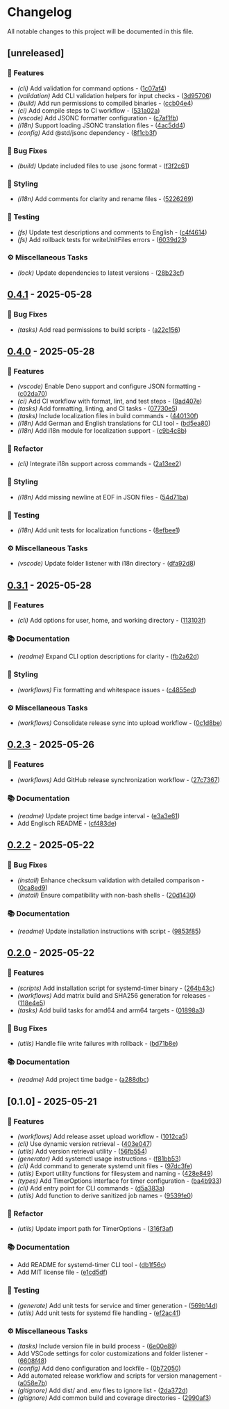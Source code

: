 # Changelog

All notable changes to this project will be documented in this file.

## [unreleased]

### 🚀 Features

- *(cli)* Add validation for command options - ([1c07af4](https://git.0xmax42.io/maxp/systemd-timer/commit/1c07af402b35ba4c2abf89ff5816e791994db536))
- *(validation)* Add CLI validation helpers for input checks - ([3d95706](https://git.0xmax42.io/maxp/systemd-timer/commit/3d95706d683cac8d279dfb718541a17c42fa5d71))
- *(build)* Add run permissions to compiled binaries - ([ccb04e4](https://git.0xmax42.io/maxp/systemd-timer/commit/ccb04e49820ff8238d7e7ad853aab5db06d5dc8a))
- *(ci)* Add compile steps to CI workflow - ([531a02a](https://git.0xmax42.io/maxp/systemd-timer/commit/531a02a6e11a769f2e05888d49ea2b4808d974e3))
- *(vscode)* Add JSONC formatter configuration - ([c7af1fb](https://git.0xmax42.io/maxp/systemd-timer/commit/c7af1fb6caa46c22b84229745067d05bf60b6f64))
- *(i18n)* Support loading JSONC translation files - ([4ac5dd4](https://git.0xmax42.io/maxp/systemd-timer/commit/4ac5dd4c88324f99cb6827283ad85bb9718abbeb))
- *(config)* Add @std/jsonc dependency - ([8f1cb3f](https://git.0xmax42.io/maxp/systemd-timer/commit/8f1cb3fad71ead365d93087963ddb6c7202a9b4f))

### 🐛 Bug Fixes

- *(build)* Update included files to use .jsonc format - ([f3f2c61](https://git.0xmax42.io/maxp/systemd-timer/commit/f3f2c61da0785dce4c6b8c7d8ef0ae9abf098172))

### 🎨 Styling

- *(i18n)* Add comments for clarity and rename files - ([5226269](https://git.0xmax42.io/maxp/systemd-timer/commit/5226269ec2a0b76dfa30ac8d614c3789ff3a837b))

### 🧪 Testing

- *(fs)* Update test descriptions and comments to English - ([c4f4614](https://git.0xmax42.io/maxp/systemd-timer/commit/c4f4614a2daee68f9b33b9676106214c65a1a427))
- *(fs)* Add rollback tests for writeUnitFiles errors - ([6039d23](https://git.0xmax42.io/maxp/systemd-timer/commit/6039d236eb7de449ce22b1d9ea718389a3e2261d))

### ⚙️ Miscellaneous Tasks

- *(lock)* Update dependencies to latest versions - ([28b23cf](https://git.0xmax42.io/maxp/systemd-timer/commit/28b23cf947ecc57eb7fde541b29c68b41e508e7d))

## [0.4.1](https://git.0xmax42.io/maxp/systemd-timer/compare/v0.4.0..v0.4.1) - 2025-05-28

### 🐛 Bug Fixes

- *(tasks)* Add read permissions to build scripts - ([a22c156](https://git.0xmax42.io/maxp/systemd-timer/commit/a22c156dd3d2cf4a24f0eed699f7dfabfae3837a))

## [0.4.0](https://git.0xmax42.io/maxp/systemd-timer/compare/v0.3.1..v0.4.0) - 2025-05-28

### 🚀 Features

- *(vscode)* Enable Deno support and configure JSON formatting - ([c02da70](https://git.0xmax42.io/maxp/systemd-timer/commit/c02da709028e1fbb175d5091fbd9d3ed2940cdcd))
- *(ci)* Add CI workflow with format, lint, and test steps - ([9ad407e](https://git.0xmax42.io/maxp/systemd-timer/commit/9ad407e531270445d9657402fa3e826a7dabd880))
- *(tasks)* Add formatting, linting, and CI tasks - ([07730e5](https://git.0xmax42.io/maxp/systemd-timer/commit/07730e576180be3f6a16b0fda6c6554a86844eee))
- *(tasks)* Include localization files in build commands - ([440130f](https://git.0xmax42.io/maxp/systemd-timer/commit/440130f782b1fc51053164410ead29397b867892))
- *(i18n)* Add German and English translations for CLI tool - ([bd5ea80](https://git.0xmax42.io/maxp/systemd-timer/commit/bd5ea80aff5092118920ea897af6c3f5f9fb2a3b))
- *(i18n)* Add i18n module for localization support - ([c9b4c8b](https://git.0xmax42.io/maxp/systemd-timer/commit/c9b4c8bd71029976fe900b40a2297b52200a216b))

### 🚜 Refactor

- *(cli)* Integrate i18n support across commands - ([2a13ee2](https://git.0xmax42.io/maxp/systemd-timer/commit/2a13ee2539d96d161a9ee398629fa79822d856f2))

### 🎨 Styling

- *(i18n)* Add missing newline at EOF in JSON files - ([54d71ba](https://git.0xmax42.io/maxp/systemd-timer/commit/54d71ba3f00ced25313036d9f10f6fb01feba52a))

### 🧪 Testing

- *(i18n)* Add unit tests for localization functions - ([8efbee1](https://git.0xmax42.io/maxp/systemd-timer/commit/8efbee1ba9b4fc564f5a32fcbc101ff256c5555b))

### ⚙️ Miscellaneous Tasks

- *(vscode)* Update folder listener with i18n directory - ([dfa92d8](https://git.0xmax42.io/maxp/systemd-timer/commit/dfa92d80694b5b104c26e131d1ee7c5cf69ad94c))

## [0.3.1](https://git.0xmax42.io/maxp/systemd-timer/compare/v0.2.3..v0.3.1) - 2025-05-28

### 🚀 Features

- *(cli)* Add options for user, home, and working directory - ([113103f](https://git.0xmax42.io/maxp/systemd-timer/commit/113103f368ead3014165cc708f016a04749f59be))

### 📚 Documentation

- *(readme)* Expand CLI option descriptions for clarity - ([fb2a62d](https://git.0xmax42.io/maxp/systemd-timer/commit/fb2a62d984615caa4035fd5c1e8e64d245499e47))

### 🎨 Styling

- *(workflows)* Fix formatting and whitespace issues - ([c4855ed](https://git.0xmax42.io/maxp/systemd-timer/commit/c4855ed3fbc0ada208690f90932710983daef392))

### ⚙️ Miscellaneous Tasks

- *(workflows)* Consolidate release sync into upload workflow - ([0c1d8be](https://git.0xmax42.io/maxp/systemd-timer/commit/0c1d8be79f0cc331db9029beb46384659f465f6e))

## [0.2.3](https://git.0xmax42.io/maxp/systemd-timer/compare/v0.2.2..v0.2.3) - 2025-05-26

### 🚀 Features

- *(workflows)* Add GitHub release synchronization workflow - ([27c7367](https://git.0xmax42.io/maxp/systemd-timer/commit/27c7367ef1799428cc5a491b25036f77b65758af))

### 📚 Documentation

- *(readme)* Update project time badge interval - ([e3a3e61](https://git.0xmax42.io/maxp/systemd-timer/commit/e3a3e61bce0e62c2397bbc5bde3eff81b915c94a))
- Add Englisch README - ([cf483de](https://git.0xmax42.io/maxp/systemd-timer/commit/cf483de06b555599052b1d9f97ee98e9233e5a86))

## [0.2.2](https://git.0xmax42.io/maxp/systemd-timer/compare/v0.2.0..v0.2.2) - 2025-05-22

### 🐛 Bug Fixes

- *(install)* Enhance checksum validation with detailed comparison - ([0ca8ed9](https://git.0xmax42.io/maxp/systemd-timer/commit/0ca8ed94ccc4b9fe4ccac331957f01f852999094))
- *(install)* Ensure compatibility with non-bash shells - ([20d1430](https://git.0xmax42.io/maxp/systemd-timer/commit/20d143035ec6893f680b68dc4a2f6319ca7a5b81))

### 📚 Documentation

- *(readme)* Update installation instructions with script - ([9853f85](https://git.0xmax42.io/maxp/systemd-timer/commit/9853f854c991d87b12cd4fb5e19fce55e7246024))

## [0.2.0](https://git.0xmax42.io/maxp/systemd-timer/compare/v0.1.0..v0.2.0) - 2025-05-22

### 🚀 Features

- *(scripts)* Add installation script for systemd-timer binary - ([264b43c](https://git.0xmax42.io/maxp/systemd-timer/commit/264b43c9a667d344e27cca4ac2f17d7a4a25bffc))
- *(workflows)* Add matrix build and SHA256 generation for releases - ([118e4e5](https://git.0xmax42.io/maxp/systemd-timer/commit/118e4e5a867a42c0d79efcc3b2a4db188affedec))
- *(tasks)* Add build tasks for amd64 and arm64 targets - ([01898a3](https://git.0xmax42.io/maxp/systemd-timer/commit/01898a3a8e094dfbbf981ab6f1cf38d52f60ef5d))

### 🐛 Bug Fixes

- *(utils)* Handle file write failures with rollback - ([bd71b8e](https://git.0xmax42.io/maxp/systemd-timer/commit/bd71b8ee14a1856f1adaaaea198c8467b1a00d24))

### 📚 Documentation

- *(readme)* Add project time badge - ([a288dbc](https://git.0xmax42.io/maxp/systemd-timer/commit/a288dbc140fefbc46745f70cdcd71148802fdabf))

## [0.1.0] - 2025-05-21

### 🚀 Features

- *(workflows)* Add release asset upload workflow - ([1012ca5](https://git.0xmax42.io/maxp/systemd-timer/commit/1012ca53781c36131a8b7aa43a9134f7b8565599))
- *(cli)* Use dynamic version retrieval - ([403e047](https://git.0xmax42.io/maxp/systemd-timer/commit/403e047c0c376229244a5605d5c52eb1699acd4a))
- *(utils)* Add version retrieval utility - ([56fb554](https://git.0xmax42.io/maxp/systemd-timer/commit/56fb554f132a53d74b2e9a1a02cc973c5420e73c))
- *(generator)* Add systemctl usage instructions - ([f81bb53](https://git.0xmax42.io/maxp/systemd-timer/commit/f81bb533536810fc34656d572369b94ab669a181))
- *(cli)* Add command to generate systemd unit files - ([97dc3fe](https://git.0xmax42.io/maxp/systemd-timer/commit/97dc3fe23acf2c35053aced7b34918bab7778c35))
- *(utils)* Export utility functions for filesystem and naming - ([428e849](https://git.0xmax42.io/maxp/systemd-timer/commit/428e84927f8a9a379fa014ea763dd61115be34d6))
- *(types)* Add TimerOptions interface for timer configuration - ([ba4b933](https://git.0xmax42.io/maxp/systemd-timer/commit/ba4b933f78c48a52b1c199fe28dc82d7ebabd7fe))
- *(cli)* Add entry point for CLI commands - ([d5a383a](https://git.0xmax42.io/maxp/systemd-timer/commit/d5a383a62c965b60de7429ac1cb89f02639935f6))
- *(utils)* Add function to derive sanitized job names - ([9539fe0](https://git.0xmax42.io/maxp/systemd-timer/commit/9539fe053245e9fea10ceda0e46fe61e9de80797))

### 🚜 Refactor

- *(utils)* Update import path for TimerOptions - ([316f3af](https://git.0xmax42.io/maxp/systemd-timer/commit/316f3af04ef7fe4c08963cfe3ad7780ed3bc262c))

### 📚 Documentation

- Add README for systemd-timer CLI tool - ([db1f56c](https://git.0xmax42.io/maxp/systemd-timer/commit/db1f56c539309b8a02adff114d765c725ac5ff8a))
- Add MIT license file - ([e1cd5df](https://git.0xmax42.io/maxp/systemd-timer/commit/e1cd5dfd353c7cd7ca770daae5fc40405e461d1d))

### 🧪 Testing

- *(generate)* Add unit tests for service and timer generation - ([569b14d](https://git.0xmax42.io/maxp/systemd-timer/commit/569b14d57432589107a0f33e52881b605c5f79f9))
- *(utils)* Add unit tests for systemd file handling - ([ef2ac41](https://git.0xmax42.io/maxp/systemd-timer/commit/ef2ac416d92f59efe3390317af46e943549adc47))

### ⚙️ Miscellaneous Tasks

- *(tasks)* Include version file in build process - ([6e00e89](https://git.0xmax42.io/maxp/systemd-timer/commit/6e00e89bb086672b9c3276ffeebcb1ded28c836f))
- Add VSCode settings for color customizations and folder listener - ([6608f48](https://git.0xmax42.io/maxp/systemd-timer/commit/6608f488405adefc7993f47a137a824e5de62154))
- *(config)* Add deno configuration and lockfile - ([0b72050](https://git.0xmax42.io/maxp/systemd-timer/commit/0b720500e0fe34db087b3277c38fa6bb07875e80))
- Add automated release workflow and scripts for version management - ([a058e7b](https://git.0xmax42.io/maxp/systemd-timer/commit/a058e7b6838d41a98f3269db9a9d1e31f752121f))
- *(gitignore)* Add dist/ and .env files to ignore list - ([2da372d](https://git.0xmax42.io/maxp/systemd-timer/commit/2da372d20dd0e023feb7e2da391dd0971da6a73d))
- *(gitignore)* Add common build and coverage directories - ([2990af3](https://git.0xmax42.io/maxp/systemd-timer/commit/2990af3628b036c1d61daaf3d8efd3d2f0d4b761))


